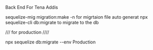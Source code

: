 Back End For Tena Addis

sequelize-mig migration:make -n <migration name> for migrtaion file auto generat
npx sequelize-cli db:migrate to migrate to the db

/// for production ////

npx sequelize db:migrate --env Production 
